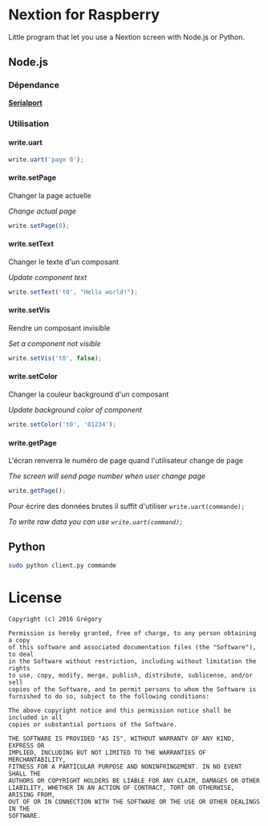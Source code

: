 # Nextion for Raspberry
Little program that let you use a Nextion screen with Node.js or Python.
## Node.js
### Dépendance
**[Serialport](https://www.npmjs.com/package/serialport)**

### Utilisation
#### write.uart
```javascript
write.uart('page 0');
```
#### write.setPage
Changer la page actuelle

*Change actual page*
```javascript
write.setPage(0);
```
#### write.setText
Changer le texte d'un composant

*Update component text*
```javascript
write.setText('t0', "Hello world!");
```
#### write.setVis
Rendre un composant invisible

*Set a component not visible*
```javascript
write.setVis('t0', false);
```
#### write.setColor
Changer la couleur background d'un composant

*Update background color of component*
```javascript
write.setColor('t0', '01234');
```
#### write.getPage
L'écran renverra le numéro de page quand l'utilisateur change de page

*The screen will send page number when user change page*
```javascript
write.getPage();
```

Pour écrire des données brutes il suffit d'utiliser ```write.uart(commande);```

*To write raw data you can use ```write.uart(command);```*
## Python
```bash
sudo python client.py commande
```

# License
```
Copyright (c) 2016 Grégory

Permission is hereby granted, free of charge, to any person obtaining a copy
of this software and associated documentation files (the "Software"), to deal
in the Software without restriction, including without limitation the rights
to use, copy, modify, merge, publish, distribute, sublicense, and/or sell
copies of the Software, and to permit persons to whom the Software is
furnished to do so, subject to the following conditions:

The above copyright notice and this permission notice shall be included in all
copies or substantial portions of the Software.

THE SOFTWARE IS PROVIDED "AS IS", WITHOUT WARRANTY OF ANY KIND, EXPRESS OR
IMPLIED, INCLUDING BUT NOT LIMITED TO THE WARRANTIES OF MERCHANTABILITY,
FITNESS FOR A PARTICULAR PURPOSE AND NONINFRINGEMENT. IN NO EVENT SHALL THE
AUTHORS OR COPYRIGHT HOLDERS BE LIABLE FOR ANY CLAIM, DAMAGES OR OTHER
LIABILITY, WHETHER IN AN ACTION OF CONTRACT, TORT OR OTHERWISE, ARISING FROM,
OUT OF OR IN CONNECTION WITH THE SOFTWARE OR THE USE OR OTHER DEALINGS IN THE
SOFTWARE.
```

